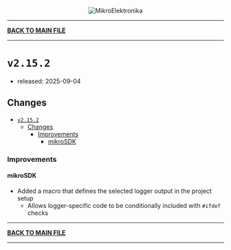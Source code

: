 <p align="center">
  <img src="http://www.mikroe.com/img/designs/beta/logo_small.png?raw=true" alt="MikroElektronika"/>
</p>

---

**[BACK TO MAIN FILE](../../changelog.md)**

---

# `v2.15.2`

+ released: 2025-09-04

## Changes

- [`v2.15.2`](#v2152)
  - [Changes](#changes)
    - [Improvements](#improvements)
      - [mikroSDK](#mikrosdk)

### Improvements

#### mikroSDK

- Added a macro that defines the selected logger output in the project setup
  - Allows logger-specific code to be conditionally included with `#ifdef` checks

---

**[BACK TO MAIN FILE](../../changelog.md)**

---
